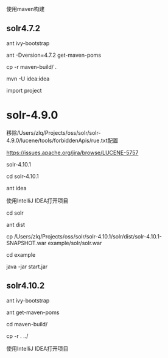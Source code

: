 使用maven构建

## solr4.7.2

ant ivy-bootstrap

ant -Dversion=4.7.2 get-maven-poms

cp -r maven-build/ .


mvn -U idea:idea

import project

# solr-4.9.0

移除/Users/zlq/Projects/oss/solr/solr-4.9.0/lucene/tools/forbiddenApis/rue.txt配置

https://issues.apache.org/jira/browse/LUCENE-5757


solr-4.10.1

cd solr-4.10.1

ant idea

使用IntelliJ IDEA打开项目

cd solr

ant dist

cp /Users/zlq/Projects/oss/solr/solr-4.10.1/solr/dist/solr-4.10.1-SNAPSHOT.war example/solr/solr.war

cd example

java -jar start.jar

## solr4.10.2

ant ivy-bootstrap

ant get-maven-poms

cd maven-build/

cp -r . ../

使用IntelliJ IDEA打开项目
